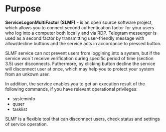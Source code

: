 # Purpose

****ServiceLogonMultiFactor (SLMF)**** - is an open source software project, which allows you to connect second authentication factor for your users who log into a computer both locally and via RDP. Telegram messenger is used as a second factor by transmitting user-friendly message with allow/decline buttons and the service acts in accordance to pressed button.

SLMF service can not prevent users from loggining into a system, but if the service won`t receive verification during specific period of time (section 3.5) user disconnects. Futhermore, by clicking button decline the service will disconnect user at once, which may help you to protect your system from an unkown user.

In addition, the service enables you to get an execution result of the following commands, if you have relevant operational privileges:

* systeminfo
* quser 
* tasklist

SLMF is a flexible tool that can disconnect users, check status and settings of service operation.
